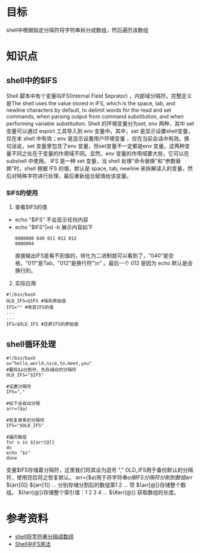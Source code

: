 # 目标
shell中根据指定分隔符将字符串拆分成数组，然后遍历该数组

# 知识点
## shell中的$IFS
Shell 脚本中有个变量叫IFS(Internal Field Seprator) ，内部域分隔符。完整定义是The shell uses the value stored in IFS, which is the space, tab, and newline characters by default, to delimit words for the read and set commands, when parsing output from command substitution, and when performing variable substitution.
Shell 的环境变量分为set, env 两种，其中 set 变量可以通过 export 工具导入到 env 变量中。其中，set 是显示设置shell变量，仅在本 shell 中有效；env 是显示设置用户环境变量 ，仅在当前会话中有效。换句话说，set 变量里包含了env 变量，但set变量不一定都是env 变量。这两种变量不同之处在于变量的作用域不同。显然，env 变量的作用域要大些，它可以在 subshell 中使用。
IFS 是一种 set 变量，当 shell 处理"命令替换"和"参数替换"时，shell 根据 IFS 的值，默认是 space, tab, newline 来拆解读入的变量，然后对特殊字符进行处理，最后重新组合赋值给该变量。

### $IFS的使用
1. 查看$IFS的值
- echo "$IFS"
    不会显示任何内容
- echo "$IFS"|od -b
    展示内容如下
    ```
    0000000 040 011 012 012
    0000004
    ```
    直接输出IFS是看不到值的，转化为二进制就可以看到了，"040"是空格，"011"是Tab，"012"是换行符"\n" 。最后一个 012 是因为 echo 默认是会换行的。

2. 实际应用
```
#!/bin/bash
OLD_IFS=$IFS #保存原始值
IFS="" #改变IFS的值
...
...
IFS=$OLD_IFS #还原IFS的原始值
```

## shell循环处理
```
#!/bin/bash
a="hello,world,nice,to,meet,you"
#要将$a分割开，先存储旧的分隔符
OLD_IFS="$IFS"

#设置分隔符
IFS="," 

#如下会自动分隔
arr=($a)

#恢复原来的分隔符
IFS="$OLD_IFS"

#遍历数组
for s in ${arr[@]}
do
echo "$s"
done
```

变量$IFS存储着分隔符，这里我们将其设为逗号 "," OLD_IFS用于备份默认的分隔符，使用完后将之恢复默认。
arr=($a)用于将字符串$a按IFS分隔符分割到数组$arr
${arr[0]} ${arr[1]} ... 分别存储分割后的数组第1 2 ... 项
${arr[@]}存储整个数组。
${!arr[@]}存储整个索引值：1 2 3 4 ...
${#arr[@]} 获取数组的长度。

# 参考资料
- [shell将字符串分隔成数组](https://www.cnblogs.com/zejin2008/p/7683357.html)
- [Shell中IFS用法](https://www.cnblogs.com/fjping0606/p/4573536.html)